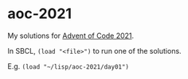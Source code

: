 # aoc-2021

My solutions for [Advent of Code 2021](https://adventofcode.com/).

In SBCL, `(load "<file>")` to run one of the solutions.

E.g. `(load "~/lisp/aoc-2021/day01")`
